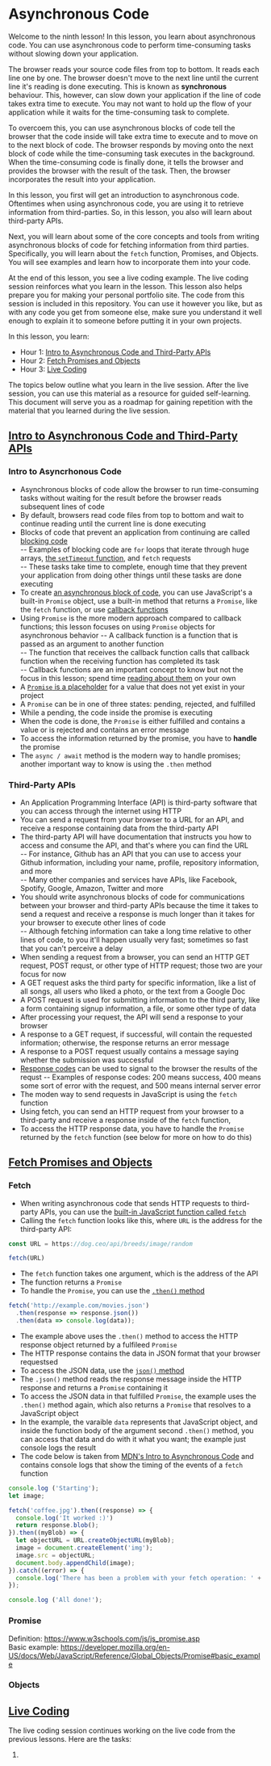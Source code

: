 # Asynchronous Code

Welcome to the ninth lesson! In this lesson, you learn about asynchronous code. You can use asynchronous code to perform time-consuming tasks without slowing down your application.

The browser reads your source code files from top to bottom. It reads each line one by one. The browser doesn't move to the next line until the current line it's reading is done executing. This is known as **synchronous** behaviour. This, however, can slow down your application if the line of code takes extra time to execute. You may not want to hold up the flow of your application while it waits for the time-consuming task to complete.  

To overcoem this, you can use asynchronous blocks of code tell the browser that the code inside will take extra time to execute and to move on to the next block of code. The browser responds by moving onto the next block of code while the time-consuming task executes in the background. When the time-consuming code is finally done, it tells the browser and provides the browser with the result of the task. Then, the browser incorporates the result into your application.  

In this lesson, you first will get an introduction to asynchronous code. Oftentimes when using asynchronous code, you are using it to retrieve information from third-parties. So, in this lesson, you also will learn about third-party APIs. 

Next, you will learn about some of the core concepts and tools from writing asynchronous blocks of code for fetching information from third parties. Specifically, you will learn about the `fetch` function, Promises, and Objects. You will see examples and learn how to incorporate them into your code.

At the end of this lesson, you see a live coding example. The live coding session reinforces what you learn in the lesson. This lesson also helps prepare you for making your personal portfolio site. The code from this session is included in this repository. You can use it however you like, but as with any code you get from someone else, make sure you understand it well enough to explain it to someone before putting it in your own projects.  

In this lesson, you learn:  

- Hour 1: [Intro to Asynchronous Code and Third-Party APIs](#intro-to-asynchronous-code-and-third-party-apis)      
- Hour 2: [Fetch Promises and Objects](#fetch-promises-and-objects)   
- Hour 3: [Live Coding](#live-coding)   

The topics below outline what you learn in the live session. After the live session, you can use this material as a resource for guided self-learning. This document will serve you as a roadmap for gaining repetition with the material that you learned during the live session.   

## [Intro to Asynchronous Code and Third-Party APIs](#intro-to-asynchronous-code-and-third-party-apis)      

### Intro to Asyncrhonous Code  
- Asynchronous blocks of code allow the browser to run time-consuming tasks without waiting for the result before the browser reads subsequent lines of code  
- By default, browsers read code files from top to bottom and wait to continue reading until the current line is done executing  
- Blocks of code that prevent an application from continuing are called [blocking code](https://developer.mozilla.org/en-US/docs/Learn/JavaScript/Asynchronous/Concepts#blocking_code)  
  -- Examples of blocking code are `for` loops that iterate through huge arrays, [the `setTimeout` function](https://developer.mozilla.org/en-US/docs/Learn/JavaScript/Asynchronous/Timeouts_and_intervals), and `fetch` requests  
  -- These tasks take time to complete, enough time that they prevent your application from doing other things until these tasks are done executing  
- To create [an asynchronous block of code](https://developer.mozilla.org/en-US/docs/Learn/JavaScript/Asynchronous/Introducing#asynchronous_javascript), you can use JavaScript's a built-in `Promise` object, use a built-in method that returns a `Promise`, like the `fetch` function, or use [callback functions](https://www.w3schools.com/js/js_callback.asp)  
- Using `Promise` is the more modern approach compared to callback functions; this lesson focuses on using `Promise` objects for asynchronous behavior
  -- A callback function is a function that is passed as an argument to another function  
  -- The function that receives the callback function calls that callback function when the receiving function has completed its task  
  -- Callback functions are an important concept to know but not the focus in this lesson; spend time [reading about them](https://developer.mozilla.org/en-US/docs/Learn/JavaScript/Asynchronous/Introducing#async_callbacks) on your own    
- A [`Promise` is a placeholder](https://developer.mozilla.org/en-US/docs/Web/JavaScript/Reference/Global_Objects/Promise) for a value that does not yet exist in your project  
- A `Promise` can be in one of three states: pending, rejected, and fulfilled  
- While a pending, the code inside the promise is executing  
- When the code is done, the `Promise` is either fulfilled and contains a value or is rejected and contains an error message  
- To access the information returned by the promise, you have to **handle** the promise  
- The `async / await` method is the modern way to handle promises; another important way to know is using the `.then` method  

### Third-Party APIs

- An Application Programming Interface (API) is third-party software that you can access through the internet using HTTP   
- You can send a request from your browser to a URL for an API, and receive a response containing data from the third-party API  
- The third-party API will have documentation that instructs you how to access and consume the API, and that's where you can find the URL  
-- For instance, Github has an API that you can use to access your Github information, including your name, profile, repository information, and more  
-- Many other companies and services have APIs, like Facebook, Spotify, Google, Amazon, Twitter and more  
- You should write asynchronous blocks of code for communications between your browser and third-party APIs because the time it takes to send a request and receive a response is much longer than it takes for your browser to execute other lines of code  
-- Although fetching information can take a long time relative to other lines of code, to you it'll happen usually very fast; sometimes so fast that you can't perceive a delay  
- When sending a request from a browser, you can send an HTTP GET request, POST requst, or other type of HTTP request; those two are your focus for now  
- A GET request asks the third party for specific information, like a list of all songs, all users who liked a photo, or the text from a Google Doc  
- A POST request is used for submitting information to the third party, like a form containing signup information, a file, or some other type of data  
- After processing your request, the API will send a response to your browser  
- A response to a GET request, if successful, will contain the requested information; otherwise, the response returns an error message  
- A response to a POST request usually contains a message saying whether the submission was successful  
- [Response codes](https://developer.mozilla.org/en-US/docs/Web/HTTP/Status) can be used to signal to the browser the results of the requst 
  -- Examples of response codes: 200 means success, 400 means some sort of error with the request, and 500 means internal server error  
- The moden way to send requests in JavaScript is using the `fetch` function  
- Using fetch, you can send an HTTP request from your browser to a third-party and receive a response inside of the `fetch` function, 
- To access the HTTP response data, you have to handle the `Promise` returned by the `fetch` function (see below for more on how to do this)

## [Fetch Promises and Objects](#fetch-promises-and-objects)    

### Fetch  

- When writing asynchronous code that sends HTTP requests to third-party APIs, you can use the [built-in JavaScript function called `fetch`](https://developer.mozilla.org/en-US/docs/Web/API/Fetch_API/Using_Fetch)  
- Calling the `fetch` function looks like this, where `URL` is the address for the third-party API:  

```javascript
const URL = https://dog.ceo/api/breeds/image/random

fetch(URL)
```
- The `fetch` function takes one argument, which is the address of the API  
- The function returns a `Promise`  
- To handle the `Promise`, you can use the [`.then()` method](https://developer.mozilla.org/en-US/docs/Web/JavaScript/Reference/Global_Objects/Promise/then)  

```javascript
fetch('http://example.com/movies.json')
  .then(response => response.json())
  .then(data => console.log(data));
```
- The example above uses the `.then()` method to access the HTTP response object returned by a fulfileed `Promise`  
- The HTTP response contains the data in JSON format that your browser requestsed  
- To access the JSON data, use the [`json()` method](https://developer.mozilla.org/en-US/docs/Web/API/Body/json)  
- The `.json()` method reads the response message inside the HTTP response and returns a `Promise` containing it  
- To access the JSON data in that fulfilled `Promise`, the example uses the `.then()` method again, which also returns a `Promise` that resolves to a JavaScript object  
- In the example, the varaible `data` represents that JavaScript object, and inside the function body of the argument second `.then()` method, you can access that data and do with it what you want; the example just console logs the result  
- The code below is taken from [MDN's Intro to Asynchronous Code](https://developer.mozilla.org/en-US/docs/Learn/JavaScript/Asynchronous/Introducing#the_nature_of_asynchronous_code) and contains console logs that show the timing of the events of a `fetch` function  

```javascript
console.log ('Starting');
let image;

fetch('coffee.jpg').then((response) => {
  console.log('It worked :)')
  return response.blob();
}).then((myBlob) => {
  let objectURL = URL.createObjectURL(myBlob);
  image = document.createElement('img');
  image.src = objectURL;
  document.body.appendChild(image);
}).catch((error) => {
  console.log('There has been a problem with your fetch operation: ' + error.message);
});

console.log ('All done!');
```

### Promise

Definition: https://www.w3schools.com/js/js_promise.asp  
Basic example: https://developer.mozilla.org/en-US/docs/Web/JavaScript/Reference/Global_Objects/Promise#basic_example  

### Objects

## [Live Coding](#live-coding)   

The live coding session continues working on the live code from the previous lessons. Here are the tasks:  

1. 
